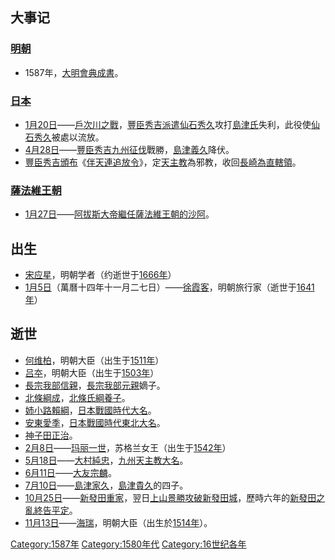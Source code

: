 ## 大事记

### [明朝](../Page/明朝.md "wikilink")

  - 1587年，[大明會典成書](https://zh.wikipedia.org/wiki/大明會典 "wikilink")。

### [日本](../Page/日本.md "wikilink")

  - [1月20日](../Page/1月20日.md "wikilink")——[戶次川之戰](https://zh.wikipedia.org/wiki/戶次川之戰 "wikilink")，[豐臣秀吉派遣](https://zh.wikipedia.org/wiki/豐臣秀吉 "wikilink")[仙石秀久](../Page/仙石秀久.md "wikilink")攻打[島津氏](../Page/島津氏.md "wikilink")失利，此役使[仙石秀久](../Page/仙石秀久.md "wikilink")被處以流放。
  - [4月28日](../Page/4月28日.md "wikilink")——[豐臣秀吉](https://zh.wikipedia.org/wiki/豐臣秀吉 "wikilink")[九州征伐](../Page/九州征伐.md "wikilink")戰勝，[島津義久](../Page/島津義久.md "wikilink")降伏。
  - [豐臣秀吉頒布](https://zh.wikipedia.org/wiki/豐臣秀吉 "wikilink")《[伴天連追放令](../Page/伴天連追放令.md "wikilink")》，定[天主教](../Page/天主教.md "wikilink")為邪教，收回[長崎為直轄領](https://zh.wikipedia.org/wiki/長崎 "wikilink")。

### [薩法維王朝](https://zh.wikipedia.org/wiki/薩法維王朝 "wikilink")

  - [1月27日](../Page/1月27日.md "wikilink")——[阿拔斯大帝繼任](../Page/阿拔斯一世_\(波斯\).md "wikilink")[薩法維王朝的](https://zh.wikipedia.org/wiki/薩法維王朝 "wikilink")[沙阿](../Page/沙阿.md "wikilink")。

## 出生

  - [宋应星](../Page/宋应星.md "wikilink")，明朝学者（约逝世于[1666年](https://zh.wikipedia.org/wiki/1666年 "wikilink")）
  - [1月5日](../Page/1月5日.md "wikilink")（萬曆十四年十一月二七日）——[徐霞客](../Page/徐霞客.md "wikilink")，明朝旅行家（逝世于[1641年](https://zh.wikipedia.org/wiki/1641年 "wikilink")）

## 逝世

  - [何维柏](https://zh.wikipedia.org/wiki/何维柏 "wikilink")，明朝大臣（出生于[1511年](https://zh.wikipedia.org/wiki/1511年 "wikilink")）
  - [吕夲](https://zh.wikipedia.org/wiki/吕夲 "wikilink")，明朝大臣（出生于[1503年](https://zh.wikipedia.org/wiki/1503年 "wikilink")）
  - [長宗我部信親](https://zh.wikipedia.org/wiki/長宗我部信親 "wikilink")，[長宗我部元親](../Page/長宗我部元親.md "wikilink")嫡子。
  - [北條綱成](../Page/北條綱成.md "wikilink")，[北條氏綱養子](https://zh.wikipedia.org/wiki/北條氏綱 "wikilink")。
  - [姉小路賴綱](../Page/姉小路賴綱.md "wikilink")，[日本戰國時代大名](https://zh.wikipedia.org/wiki/日本戰國時代 "wikilink")。
  - [安東愛季](../Page/安東愛季.md "wikilink")，[日本戰國時代東北大名](https://zh.wikipedia.org/wiki/日本戰國時代 "wikilink")。
  - [神子田正治](https://zh.wikipedia.org/wiki/神子田正治 "wikilink")。
  - [2月8日](../Page/2月8日.md "wikilink")——[玛丽一世](../Page/玛丽一世_\(苏格兰\).md "wikilink")，苏格兰女王（出生于[1542年](https://zh.wikipedia.org/wiki/1542年 "wikilink")）
  - [5月18日](../Page/5月18日.md "wikilink")——[大村純忠](https://zh.wikipedia.org/wiki/大村純忠 "wikilink")，[九州](https://zh.wikipedia.org/wiki/九州 "wikilink")[天主教大名](https://zh.wikipedia.org/wiki/天主教大名 "wikilink")。
  - [6月11日](../Page/6月11日.md "wikilink")——[大友宗麟](../Page/大友宗麟.md "wikilink")。
  - [7月10日](https://zh.wikipedia.org/wiki/7月10日 "wikilink")——[島津家久](../Page/島津家久.md "wikilink")，[島津貴久](../Page/島津貴久.md "wikilink")的四子。
  - [10月25日](../Page/10月25日.md "wikilink")——[新發田重家](../Page/新發田重家.md "wikilink")，翌日[上山景勝攻破](https://zh.wikipedia.org/wiki/上山景勝 "wikilink")[新發田城](https://zh.wikipedia.org/wiki/新發田城 "wikilink")，歷時六年的[新發田之亂終告平定](https://zh.wikipedia.org/wiki/新發田之亂 "wikilink")。
  - [11月13日](../Page/11月13日.md "wikilink")——[海瑞](../Page/海瑞.md "wikilink")，明朝大臣（出生於[1514年](https://zh.wikipedia.org/wiki/1514年 "wikilink")）。

[Category:1587年](https://zh.wikipedia.org/wiki/Category:1587年 "wikilink") [Category:1580年代](https://zh.wikipedia.org/wiki/Category:1580年代 "wikilink") [Category:16世纪各年](https://zh.wikipedia.org/wiki/Category:16世纪各年 "wikilink")